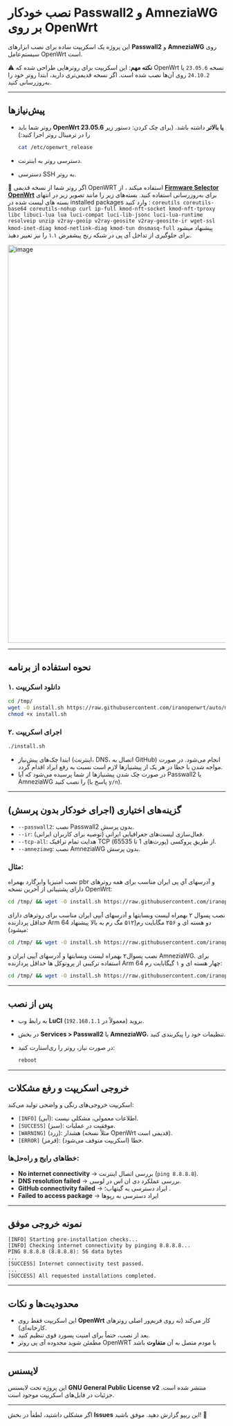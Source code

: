 # نصب خودکار Passwall2 و AmneziaWG بر روی OpenWrt

این پروژه یک اسکریپت ساده برای نصب ابزارهای **Passwall2** و **AmneziaWG** روی سیستم‌عامل OpenWrt است.

⚠️ **نکته مهم**: این اسکریپت برای روترهایی طراحی شده که OpenWrt نسخه `23.05.6` یا `24.10.2` روی آن‌ها نصب شده است. اگر نسخه قدیمی‌تری دارید، ابتدا روتر خود را به‌روزرسانی کنید.

---

## پیش‌نیازها

* روتر شما باید **OpenWrt 23.05.6 یا بالاتر** داشته باشد.
  (برای چک کردن: دستور زیر را در ترمینال روتر اجرا کنید:)

  ```sh
  cat /etc/openwrt_release
  ```
* دسترسی روتر به اینترنت.
* دسترسی SSH به روتر.

📌 اگر روتر شما از نسخه قدیمی OpenWRT استفاده میکند ، از **[Firmware Selector OpenWrt](https://firmware-selector.openwrt.org/)** برای به‌روزرسانی استفاده کنید.
بسته‌های زیر را مانند تصویر زیر در انتهای بسته های لیست شده در installed packages وارد کنید :
`coreutils coreutils-base64 coreutils-nohup curl ip-full kmod-nft-socket kmod-nft-tproxy libc libuci-lua lua luci-compat luci-lib-jsonc luci-lua-runtime resolveip unzip v2ray-geoip v2ray-geosite v2ray-geosite-ir wget-ssl kmod-inet-diag kmod-netlink-diag kmod-tun dnsmasq-full`
پیشنهاد میشود برای جلوگیری از تداخل آی پی در شبکه رنج پیشفرض ۱.۱ را نیز تغییر دهید. 

<img width="1060" height="919" alt="image" src="https://github.com/user-attachments/assets/ce880844-5d9a-48e4-815c-c6cd01490ec7" />


---

## نحوه استفاده از برنامه

### ۱. دانلود اسکریپت

```sh
cd /tmp/
wget -O install.sh https://raw.githubusercontent.com/iranopenwrt/auto/main/install.sh
chmod +x install.sh
```

### ۲. اجرای اسکریپت

```sh
./install.sh
```

* ابتدا چک‌های پیش‌نیاز (اینترنت، DNS، اتصال به GitHub) انجام می‌شود. در صورت مواجه شدن با خطا در هر یک از پیشنیازها لازم است نسبت به رفع ایراد اقدام گردد.  
* در صورت چک شدن پیشنیازها از شما پرسیده می‌شود که آیا Passwall2 یا AmneziaWG را نصب کنید (پاسخ با `y/n`).

---

## گزینه‌های اختیاری (اجرای خودکار بدون پرسش)

* `--passwall2`: نصب Passwall2 بدون پرسش.
* `--ir`: فعال‌سازی لیست‌های جغرافیایی ایرانی (توصیه برای کاربران ایرانی).
* `--tcp-all`: هدایت تمام ترافیک TCP (پورت‌های 1 تا 65535) از طریق پروکسی.
* `--amneziawg`: نصب AmneziaWG بدون پرسش.

### مثال:
نصب امنیزیا وایرگارد بهمراه pbr و آدرسهای آي پی ایران مناسب برای همه روترهای دارای پشتیبانی از آخرین نسخه OpenWrt:
```sh
cd /tmp/ && wget -O install.sh https://raw.githubusercontent.com/iranopenwrt/auto/main/install.sh && sh install.sh --amnezia --pbr --ir
```

نصب پسوال ۲ بهمراه لیست وبسایتها و آدرسهای آیپی ایران مناسب برای روترهای دارای حداقل پردازنده Arm 64 دو هسته ای و ۲۵۶ مگابایت رم(‌۵۱۲ مگ رم به بالا پیشنهاد میشود):
```sh
cd /tmp/ && wget -O install.sh https://raw.githubusercontent.com/iranopenwrt/auto/main/install.sh && sh install.sh --passwall2 --ir --tcp-all
```
 نصب پسوال۲ بهمراه لیست وبسایتها و آدرسهای آیپی ایران و AmneziaWG. برای استفاده ترکیبی از پروتوکل ها حداقل پردازنده Arm 64 چهار هسته ای و ۱ گیگابایت رم:

```sh
cd /tmp/ && wget -O install.sh https://raw.githubusercontent.com/iranopenwrt/auto/main/install.sh && sh install.sh --passwall2 --ir --tcp-all --amneziawg
```
---

## پس از نصب

* به رابط وب **LuCI** بروید (معمولاً در `192.168.1.1`).
* در بخش **Services > Passwall2** یا **AmneziaWG**، تنظیمات خود را پیکربندی کنید.
* در صورت نیاز، روتر را ری‌استارت کنید:

  ```sh
  reboot
  ```

---

## خروجی اسکریپت و رفع مشکلات

اسکریپت خروجی‌های رنگی و واضحی تولید می‌کند:

* `[INFO]` (آبی): اطلاعات معمولی، مشکلی نیست.
* `[SUCCESS]` (سبز): موفقیت در عملیات.
* `[WARNING]` (زرد): هشدار (مثلاً نسخه OpenWrt قدیمی است).
* `[ERROR]` (قرمز): خطا (اسکریپت متوقف می‌شود).

### خطاهای رایج و راه‌حل‌ها:

* **No internet connectivity** → بررسی اتصال اینترنت (`ping 8.8.8.8`).
* **DNS resolution failed** → بررسی عملکرد دی ان اس در لوسی.
* **GitHub connectivity failed** → ایراد دسترسی به گیتهاب؛ .
* **Failed to access package** → ایراد دسترسی به رپوها

---

## نمونه خروجی موفق

```text
[INFO] Starting pre-installation checks...
[INFO] Checking internet connectivity by pinging 8.8.8.8...
PING 8.8.8.8 (8.8.8.8): 56 data bytes
...
[SUCCESS] Internet connectivity test passed.
...
[SUCCESS] All requested installations completed.
```

---

## محدودیت‌ها و نکات

* این اسکریپت فقط روی **OpenWrt** کار می‌کند (نه روی فریم‌ور اصلی روترهای کارخانه‌ای).
* بعد از نصب، حتماً برای امنیت پسورد قوی تنظیم کنید.
* مطمئن شوید محدوده آی پی روتر OpenWRT با مودم متصل به آن **متفاوت** باشد

---

## لایسنس

این پروژه تحت لایسنس **GNU General Public License v2** منتشر شده است.
جزئیات در فایل‌های اسکریپت موجود است.

---

اگر مشکلی داشتید، لطفاً در بخش **Issues** این ریپو گزارش دهید.
موفق باشید! 🚀
